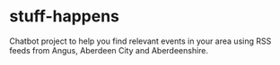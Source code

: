 # stuff-happens
Chatbot project to help you find relevant events in your area
using RSS feeds from Angus, Aberdeen City and Aberdeenshire.
